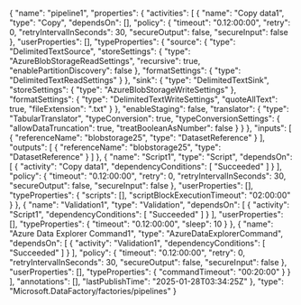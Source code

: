 {
    "name": "pipeline1",
    "properties": {
        "activities": [
            {
                "name": "Copy data1",
                "type": "Copy",
                "dependsOn": [],
                "policy": {
                    "timeout": "0.12:00:00",
                    "retry": 0,
                    "retryIntervalInSeconds": 30,
                    "secureOutput": false,
                    "secureInput": false
                },
                "userProperties": [],
                "typeProperties": {
                    "source": {
                        "type": "DelimitedTextSource",
                        "storeSettings": {
                            "type": "AzureBlobStorageReadSettings",
                            "recursive": true,
                            "enablePartitionDiscovery": false
                        },
                        "formatSettings": {
                            "type": "DelimitedTextReadSettings"
                        }
                    },
                    "sink": {
                        "type": "DelimitedTextSink",
                        "storeSettings": {
                            "type": "AzureBlobStorageWriteSettings"
                        },
                        "formatSettings": {
                            "type": "DelimitedTextWriteSettings",
                            "quoteAllText": true,
                            "fileExtension": ".txt"
                        }
                    },
                    "enableStaging": false,
                    "translator": {
                        "type": "TabularTranslator",
                        "typeConversion": true,
                        "typeConversionSettings": {
                            "allowDataTruncation": true,
                            "treatBooleanAsNumber": false
                        }
                    }
                },
                "inputs": [
                    {
                        "referenceName": "blobstorage25",
                        "type": "DatasetReference"
                    }
                ],
                "outputs": [
                    {
                        "referenceName": "blobstorage25",
                        "type": "DatasetReference"
                    }
                ]
            },
            {
                "name": "Script1",
                "type": "Script",
                "dependsOn": [
                    {
                        "activity": "Copy data1",
                        "dependencyConditions": [
                            "Succeeded"
                        ]
                    }
                ],
                "policy": {
                    "timeout": "0.12:00:00",
                    "retry": 0,
                    "retryIntervalInSeconds": 30,
                    "secureOutput": false,
                    "secureInput": false
                },
                "userProperties": [],
                "typeProperties": {
                    "scripts": [],
                    "scriptBlockExecutionTimeout": "02:00:00"
                }
            },
            {
                "name": "Validation1",
                "type": "Validation",
                "dependsOn": [
                    {
                        "activity": "Script1",
                        "dependencyConditions": [
                            "Succeeded"
                        ]
                    }
                ],
                "userProperties": [],
                "typeProperties": {
                    "timeout": "0.12:00:00",
                    "sleep": 10
                }
            },
            {
                "name": "Azure Data Explorer Command1",
                "type": "AzureDataExplorerCommand",
                "dependsOn": [
                    {
                        "activity": "Validation1",
                        "dependencyConditions": [
                            "Succeeded"
                        ]
                    }
                ],
                "policy": {
                    "timeout": "0.12:00:00",
                    "retry": 0,
                    "retryIntervalInSeconds": 30,
                    "secureOutput": false,
                    "secureInput": false
                },
                "userProperties": [],
                "typeProperties": {
                    "commandTimeout": "00:20:00"
                }
            }
        ],
        "annotations": [],
        "lastPublishTime": "2025-01-28T03:34:25Z"
    },
    "type": "Microsoft.DataFactory/factories/pipelines"
}
